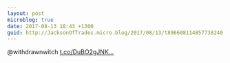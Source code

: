 ```yaml
---
layout: post
microblog: true
date: 2017-08-13 18:43 +1300
guid: http://JacksonOfTrades.micro.blog/2017/08/13/t896608114857738240.html
---
```

@withdrawnwitch  [t.co/DuBO2gJNK...](https://t.co/DuBO2gJNKO)
